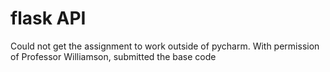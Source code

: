 # flask API 
Could not get the assignment to work outside of pycharm. With permission of Professor Williamson, submitted the base code 

